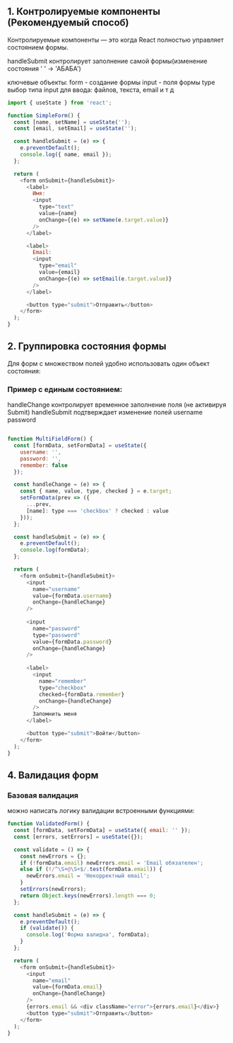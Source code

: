 ## **1. Контролируемые компоненты (Рекомендуемый способ)**

Контролируемые компоненты — это когда React полностью управляет состоянием формы.

handleSubmit контролирует заполнение самой формы(изменение состояния ' ' -> 'АБАБА')

ключевые объекты:
form - создание формы
input - поля формы
type выбор типа input для ввода: файлов, текста, email и т д

```js
import { useState } from 'react';

function SimpleForm() {
  const [name, setName] = useState('');
  const [email, setEmail] = useState('');

  const handleSubmit = (e) => {
    e.preventDefault();
    console.log({ name, email });
  };

  return (
    <form onSubmit={handleSubmit}>
      <label>
        Имя:
        <input 
          type="text" 
          value={name} 
          onChange={(e) => setName(e.target.value)} 
        />
      </label>

      <label>
        Email:
        <input
          type="email"
          value={email}
          onChange={(e) => setEmail(e.target.value)}
        />
      </label>

      <button type="submit">Отправить</button>
    </form>
  );
}
```

## **2. Группировка состояния формы**

Для форм с множеством полей удобно использовать один объект состояния:

### **Пример с единым состоянием:**

handleChange контролирует временное заполнение поля (не активируя Submit)
handleSubmit подтверждает изменение полей username password 

```js 

function MultiFieldForm() {
  const [formData, setFormData] = useState({
    username: '',
    password: '',
    remember: false
  });

  const handleChange = (e) => {
    const { name, value, type, checked } = e.target;
    setFormData(prev => ({
      ...prev,
      [name]: type === 'checkbox' ? checked : value
    }));
  };

  const handleSubmit = (e) => {
    e.preventDefault();
    console.log(formData);
  };

  return (
    <form onSubmit={handleSubmit}>
      <input
        name="username"
        value={formData.username}
        onChange={handleChange}
      />
      
      <input
        name="password"
        type="password"
        value={formData.password}
        onChange={handleChange}
      />
      
      <label>
        <input
          name="remember"
          type="checkbox"
          checked={formData.remember}
          onChange={handleChange}
        />
        Запомнить меня
      </label>

      <button type="submit">Войти</button>
    </form>
  );
}
```


## **4. Валидация форм**

### **Базовая валидация**

можно написать логику валидации встроенными функциями: 

```js 
function ValidatedForm() {
  const [formData, setFormData] = useState({ email: '' });
  const [errors, setErrors] = useState({});

  const validate = () => {
    const newErrors = {};
    if (!formData.email) newErrors.email = 'Email обязателен';
    else if (!/^\S+@\S+$/.test(formData.email)) {
      newErrors.email = 'Некорректный email';
    }
    setErrors(newErrors);
    return Object.keys(newErrors).length === 0;
  };

  const handleSubmit = (e) => {
    e.preventDefault();
    if (validate()) {
      console.log('Форма валидна', formData);
    }
  };

  return (
    <form onSubmit={handleSubmit}>
      <input
        name="email"
        value={formData.email}
        onChange={handleChange}
      />
      {errors.email && <div className="error">{errors.email}</div>}
      <button type="submit">Отправить</button>
    </form>
  );
}
```